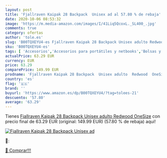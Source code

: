 ```yaml
---
layout: post
title: 'Fjallraven Kaipak 28 Backpack  Unisex ad al 57.80 % de rebaja'
date: 2020-10-06 08:53:32
image: 'https://m.media-amazon.com/images/I/41Liq5QcoxL._SL400_.jpg'
comments: true
category: ofertas
author: 'tole.es'
slug: 'B00TQXEYU4-es Fjallraven Kaipak 28 Backpack Unisex adulto Redwood OneSize'
sku: 'B00TQXEYU4-es'
tags: [ 'Accesorios','Accesorios para portátiles y netbooks','Bolsas y fundas para portátiles y netbooks','Bolígrafos, lápices y útiles de escritura','Fundas blandas para portátiles y netbooks','Informática','Oficina y papelería','Rotuladores permanentes','Rotuladores y subrayadores','backpack', ]
actualPrice: 63.29 EUR
currency: EUR
price: 63.29
comparePrice: 149.99 EUR
prodname: 'Fjallraven Kaipak 28 Backpack  Unisex adulto  Redwood  OneSize'
country: 'es'
flag: '🇪🇸'
brand: ''
buyurl: 'https://www.amazon.es/dp/B00TQXEYU4/?tag=tolees-21'
descuento: '57.80'
average: '63.29'
---
```


Tienes [Fjallraven Kaipak 28 Backpack  Unisex adulto  Redwood  OneSize](https://www.amazon.es/dp/B00TQXEYU4/?tag=tolees-21) con precio final de  63.29 EUR (original: 149.99 EUR) (57.80 %  de rebaja) aqui!

[![Fjallraven Kaipak 28 Backpack  Unisex ad](https://m.media-amazon.com/images/I/41Liq5QcoxL._SL400_.jpg)](https://www.amazon.es/dp/B00TQXEYU4/?tag=tolees-21)

🔎:


[🛒 Comprar!!!](https://www.amazon.es/dp/B00TQXEYU4/?tag=tolees-21)
